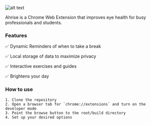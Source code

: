 ![alt text](https://github.com/arpitarunkumaar/hw-eyescream/blob/main/assets/logotransparent.png?raw=true)

Ahrise is a Chrome Web Extension that improves eye health for busy professionals and students. 

### Features

✅ Dynamic Reminders of when to take a break 

✅ Local storage of data to maximize privacy 

✅ Interactive exercises and guides 

✅ Brightens your day 

### How to use

    1. Clone the repository
    2. Open a browser tab for `chrome://extensions` and turn on the developer mode
    3. Point the browse button to the root/build directory
    4. Set up your desired options
